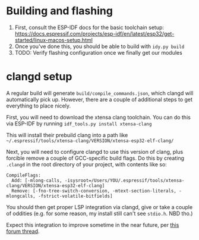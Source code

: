 # Building and flashing

1. First, consult the ESP-IDF docs for the basic toolchain setup:
https://docs.espressif.com/projects/esp-idf/en/latest/esp32/get-started/linux-macos-setup.html
2. Once you've done this, you should be able to build with `idy.py build`
3. TODO: Verify flashing configuration once we finally get our modules

# clangd setup

A regular build will generate `build/compile_commands.json`, which clangd will
automatically pick up. However, there are a couple of additional steps to get
everything to place nicely.

First, you will need to download the xtensa clang toolchain. You can do this
via ESP-IDF by running  `idf_tools.py install xtensa-clang`

This will install their prebuild clang into a path like `~/.espressif/tools/xtensa-clang/VERSION/xtensa-esp32-elf-clang/`

Next, you will need to configure clangd to use this version of clang, plus
forcible remove a couple of GCC-specific build flags. Do this by creating
`.clangd` in the root directory of your project, with contents like so:

```
CompileFlags:
  Add: [-mlong-calls, -isysroot=/Users/YOU/.espressif/tools/xtensa-clang/VERSION/xtensa-esp32-elf-clang]
  Remove: [-fno-tree-switch-conversion, -mtext-section-literals, -mlongcalls, -fstrict-volatile-bitfields]
```

You should then get proper LSP integration via clangd, give or take a couple of
oddities (e.g. for some reason, my install still can't see `stdio.h`. NBD tho.)

Expect this integration to improve sometime in the near future, per [this forum
thread](https://esp32.com/viewtopic.php?f=13&t=29563).
